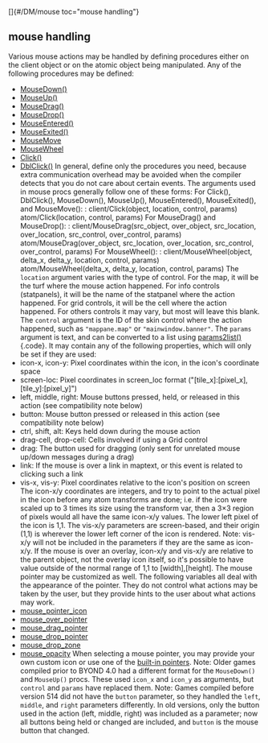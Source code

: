 []{#/DM/mouse toc="mouse handling"}
## mouse handling
Various mouse actions may be handled by defining procedures either on
the client object or on the atomic object being manipulated. Any of the
following procedures may be defined:
-   [MouseDown()](#/client/proc/MouseDown)
-   [MouseUp()](#/client/proc/MouseUp)
-   [MouseDrag()](#/client/proc/MouseDrag)
-   [MouseDrop()](#/client/proc/MouseDrop)
-   [MouseEntered()](#/client/proc/MouseEntered)
-   [MouseExited()](#/client/proc/MouseExited)
-   [MouseMove](#/client/proc/MouseMove)
-   [MouseWheel](#/client/proc/MouseWheel)
-   [Click()](#/client/proc/Click)
-   [DblClick()](#/client/proc/DblClick)
In general, define only the procedures you need, because extra
communication overhead may be avoided when the compiler detects that you
do not care about certain events.
The arguments used in mouse procs generally follow one of these forms:
For Click(), DblClick(), MouseDown(), MouseUp(), MouseEntered(), MouseExited(), and MouseMove():
:   client/Click(object, location, control, params)\
    atom/Click(location, control, params)
For MouseDrag() and MouseDrop():
:   client/MouseDrag(src_object, over_object, src_location,
    over_location, src_control, over_control, params)\
    atom/MouseDrag(over_object, src_location, over_location,
    src_control, over_control, params)
For MouseWheel():
:   client/MouseWheel(object, delta_x, delta_y, location, control,
    params)\
    atom/MouseWheel(delta_x, delta_y, location, control, params)
The `location` argument varies with the type of control. For the map, it
will be the turf where the mouse action happened. For info controls
(statpanels), it will be the name of the statpanel where the action
happened. For grid controls, it will be the cell where the action
happened. For others controls it may vary, but most will leave this
blank.
The `control` argument is the ID of the skin control where the action
happened, such as `"mappane.map"` or `"mainwindow.banner"`.
The `params` argument is text, and can be converted to a list using
[params2list()](#/proc/params2list){.code}. It may contain any of the
following properties, which will only be set if they are used:
-   icon-x, icon-y: Pixel coordinates within the icon, in the icon\'s
    coordinate space
-   screen-loc: Pixel coordinates in screen_loc format
    (\"\[tile_x\]:\[pixel_x\],\[tile_y\]:\[pixel_y\]\")
-   left, middle, right: Mouse buttons pressed, held, or released in
    this action (see compatibility note below)
-   button: Mouse button pressed or released in this action (see
    compatibility note below)
-   ctrl, shift, alt: Keys held down during the mouse action
-   drag-cell, drop-cell: Cells involved if using a Grid control
-   drag: The button used for dragging (only sent for unrelated mouse
    up/down messages during a drag)
-   link: If the mouse is over a link in maptext, or this event is
    related to clicking such a link
-   vis-x, vis-y: Pixel coordinates relative to the icon\'s position on
    screen
The icon-x/y coordinates are integers, and try to point to the actual
pixel in the icon before any atom transforms are done; i.e. if the icon
were scaled up to 3 times its size using the transform var, then a 3×3
region of pixels would all have the same icon-x/y values. The lower left
pixel of the icon is 1,1. The vis-x/y parameters are screen-based, and
their origin (1,1) is wherever the lower left corner of the icon is
rendered.
Note: vis-x/y will not be included in the parameters if they are the
same as icon-x/y.
If the mouse is over an overlay, icon-x/y and vis-x/y are relative to
the parent object, not the overlay icon itself, so it\'s possible to
have value outside of the normal range of 1,1 to \[width\],\[height\].
The mouse pointer may be customized as well. The following variables all
deal with the appearance of the pointer. They do not control what
actions may be taken by the user, but they provide hints to the user
about what actions may work.
-   [mouse_pointer_icon](#/client/var/mouse_pointer_icon)
-   [mouse_over_pointer](#/atom/var/mouse_over_pointer)
-   [mouse_drag_pointer](#/atom/var/mouse_drag_pointer)
-   [mouse_drop_pointer](#/atom/var/mouse_drop_pointer)
-   [mouse_drop_zone](#/atom/var/mouse_drop_zone)
-   [mouse_opacity](#/atom/var/mouse_opacity)
When selecting a mouse pointer, you may provide your own custom icon or
use one of the [built-in pointers](#/DM/mouse/pointers).
Note: Older games compiled prior to BYOND 4.0 had a different format for
the `MouseDown()` and `MouseUp()` procs. These used `icon_x` and
`icon_y` as arguments, but `control` and `params` have replaced them.
Note: Games compiled before version 514 did not have the `button`
parameter, so they handled the `left`, `middle`, and `right` parameters
differently. In old versions, only the button used in the action (left,
middle, right) was included as a parameter; now all buttons being held
or changed are included, and `button` is the mouse button that changed.